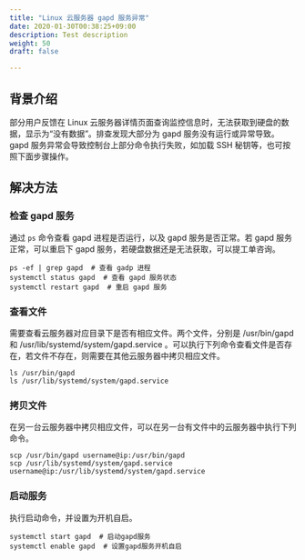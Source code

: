 ```yaml
---
title: "Linux 云服务器 gapd 服务异常"
date: 2020-01-30T00:38:25+09:00
description: Test description
weight: 50
draft: false

---
```

## 背景介绍

部分用户反馈在 Linux 云服务器详情页面查询监控信息时，无法获取到硬盘的数据，显示为“没有数据”。排查发现大部分为 gapd 服务没有运行或异常导致。gapd 服务异常会导致控制台上部分命令执行失败，如加载 SSH 秘钥等，也可按照下面步骤操作。

## 解决方法

### 检查 gapd 服务

通过 `ps` 命令查看 gapd 进程是否运行，以及 gapd 服务是否正常。若 gapd 服务正常，可以重启下 gapd 服务，若硬盘数据还是无法获取，可以提工单咨询。

```shell
ps -ef | grep gapd  # 查看 gadp 进程
systemctl status gapd  # 查看 gapd 服务状态
systemctl restart gapd  # 重启 gapd 服务
```

### 查看文件

需要查看云服务器对应目录下是否有相应文件。两个文件，分别是 /usr/bin/gapd 和 /usr/lib/systemd/system/gapd.service 。可以执行下列命令查看文件是否存在，若文件不存在，则需要在其他云服务器中拷贝相应文件。

```shell
ls /usr/bin/gapd
ls /usr/lib/systemd/system/gapd.service
```

### 拷贝文件

在另一台云服务器中拷贝相应文件，可以在另一台有文件中的云服务器中执行下列命令。

```shell
scp /usr/bin/gapd username@ip:/usr/bin/gapd
scp /usr/lib/systemd/system/gapd.service username@ip:/usr/lib/systemd/system/gapd.service
```

### 启动服务

执行启动命令，并设置为开机自启。

```shell
systemctl start gapd  # 启动gapd服务
systemctl enable gapd  # 设置gapd服务开机自启
```

